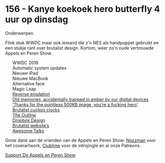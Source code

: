 # 156 - Kanye koekoek hero butterfly 4 uur op dinsdag

<p>Onderwerpen</p>

<p>Flink stuk WWDC maar ook iemand die z'n NES als handpuppet gebruikt en een stukje rant over brutalist design. Kortom, weer zo'n oude vertrouwde Appels en Peren Show.</p>

<p><ul>WWDC 2018<br />
Automatic system updates<br />
Nieuwe iPad<br />
Nieuwe MacBook<br />
Alternative face<br />
Magic Leap<br />
<a href="https://www.youtube.com/watch?v=ar9WRwCiSr0">Reverse emulation</a><br />
<a href="https://kottke.org/18/05/old-memories-accidentally-trapped-in-amber-by-our-digital-devices">Old memories, accidentally trapped in amber by our digital devices</a><br />
<a href="https://twitter.com/sweeneytimm/status/1004293309299388416">‘Thanks for the pointless 500KB image, you’re a fucking hero’</a><br />
<a href="https://kottke.org/18/05/brutalist-cuckoo-clocks">Brutalist cuckoo clocks</a><br />
<a href="https://theoutline.com/">The Outline</a><br />
<a href="https://dropbox.design/">Dropbox Design</a><br />
<a href="http://brutalistwebsites.com">Brutalist website’s</a><br />
<a href="https://awesometalks.party">Awesome Talks</a><br />
</ul><p>Grote dank aan de vrienden van de Appels en Peren Show: <a href="http://www.nozzman.com/">Nozzman</a> voor het coverartwork, <a href="http://twitter.com/#!/clublime">Clublime</a> voor de introjingle en al onze Patreons.</p></p><p><a href="https://www.patreon.com/appelsenperenshow" rel="payment">Support De Appels en Peren Show</a></p>